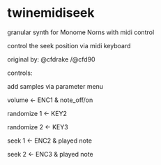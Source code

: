 # twinemidiseek

granular synth for Monome Norns with midi control

control the seek position via midi keyboard

original by: @cfdrake /@cfd90


controls:

add samples via parameter menu

volume <- ENC1 & note_off/on

randomize 1 <- KEY2

randomize 2 <- KEY3

seek 1 <- ENC2 & played note

seek 2 <- ENC3 & played note
